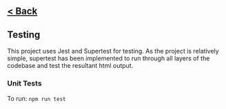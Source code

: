 [< Back](../README.md)
---

## Testing

This project uses Jest and Supertest for testing. As the project is relatively simple, supertest has been implemented to run through all layers of the codebase and test the resultant html output.

### Unit Tests

To run: `npm run test`
